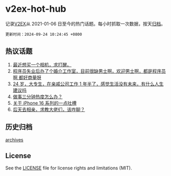 # v2ex-hot-hub

 记录[V2EX](https://www.v2ex.com/)从 2021-01-06 日至今的热门话题。每小时抓取一次数据，按天[归档](archives)。

`更新时间：2024-09-24 10:24:45 +0800`

## 热议话题

1. [最近想买一个相机，求打醒。](https://www.v2ex.com/t/1075021)
1. [程序员失业后办了个婚介工作室，目前很缺男士啊，欢迎男士啊，都是程序员啊 都好商量呀](https://www.v2ex.com/t/1075031)
1. [24 岁，大专生，在亲戚公司工作 1 年半了，感觉生活没有未来，有什么人生建议吗](https://www.v2ex.com/t/1074980)
1. [做事三分钟热度怎么办？](https://www.v2ex.com/t/1074997)
1. [关于 iPhone 16 系列的一点吐槽](https://www.v2ex.com/t/1075004)
1. [后天去相亲，求教大佬们，该咋聊？](https://www.v2ex.com/t/1075197)

## 历史归档

[archives](archives)

## License

See the [LICENSE](LICENSE) file for license rights and limitations (MIT).
